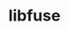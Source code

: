 ---
title: "libfuse"
layout: cache
categories: [package, v0.22.0]
meta: {"versions": ["3.16.2"], "compilers": ["cce@=15.0.1", "gcc@=11.4.0", "gcc@=9.4.0", "oneapi@=2024.0.0"], "oss": ["rhel8", "ubuntu20.04", "ubuntu22.04"], "platforms": ["linux"], "targets": ["neoverse_v1", "neoverse_v2", "ppc64le", "x86_64_v3", "zen4"], "stacks": ["e4s", "e4s-cray-rhel", "e4s-neoverse-v2", "e4s-neoverse_v1", "e4s-oneapi", "e4s-power", "root"], "num_specs": 6, "num_specs_by_stack": {"root": 6, "e4s-cray-rhel": 1, "e4s-power": 1, "e4s-neoverse_v1": 1, "e4s-neoverse-v2": 1, "e4s": 1, "e4s-oneapi": 1}}
spec_details: [{"hash": "5nnxhpzc4ync2qorxihw6ap6g74kgftk", "compiler": "cce@=15.0.1", "versions": ["3.16.2"], "os": "rhel8", "platform": "linux", "target": "zen4", "variants": ["build_system=meson", "buildtype=release", "default_library=shared", "~strip", "~system_install", "~useroot", "+utils"], "stacks": ["root", "e4s-cray-rhel"], "size": "-", "tarball": "https://binaries.spack.io/v0.22.0/build_cache/linux-rhel8-zen4/cce-15.0.1/libfuse-3.16.2/linux-rhel8-zen4-cce-15.0.1-libfuse-3.16.2-5nnxhpzc4ync2qorxihw6ap6g74kgftk.spack"}, {"hash": "inn2ndy2pm236p5xsx5bxnbc5f4wmbeg", "compiler": "gcc@=9.4.0", "versions": ["3.16.2"], "os": "ubuntu20.04", "platform": "linux", "target": "ppc64le", "variants": ["build_system=meson", "buildtype=release", "default_library=shared", "~strip", "~system_install", "~useroot", "+utils"], "stacks": ["root", "e4s-power"], "size": "-", "tarball": "https://binaries.spack.io/v0.22.0/build_cache/linux-ubuntu20.04-ppc64le/gcc-9.4.0/libfuse-3.16.2/linux-ubuntu20.04-ppc64le-gcc-9.4.0-libfuse-3.16.2-inn2ndy2pm236p5xsx5bxnbc5f4wmbeg.spack"}, {"hash": "ytubvyfojg5qu6ncjfagllsu3hcuxhau", "compiler": "gcc@=11.4.0", "versions": ["3.16.2"], "os": "ubuntu22.04", "platform": "linux", "target": "neoverse_v1", "variants": ["build_system=meson", "buildtype=release", "default_library=shared", "patches=3ad6719", "~strip", "~system_install", "~useroot", "+utils"], "stacks": ["e4s-neoverse_v1", "root"], "size": "-", "tarball": "https://binaries.spack.io/v0.22.0/build_cache/linux-ubuntu22.04-neoverse_v1/gcc-11.4.0/libfuse-3.16.2/linux-ubuntu22.04-neoverse_v1-gcc-11.4.0-libfuse-3.16.2-ytubvyfojg5qu6ncjfagllsu3hcuxhau.spack"}, {"hash": "dq4fd6kdvjf75jpypu75cqxal6u3cgsx", "compiler": "gcc@=11.4.0", "versions": ["3.16.2"], "os": "ubuntu22.04", "platform": "linux", "target": "neoverse_v2", "variants": ["build_system=meson", "buildtype=release", "default_library=shared", "patches=3ad6719", "~strip", "~system_install", "~useroot", "+utils"], "stacks": ["root", "e4s-neoverse-v2"], "size": "-", "tarball": "https://binaries.spack.io/v0.22.0/build_cache/linux-ubuntu22.04-neoverse_v2/gcc-11.4.0/libfuse-3.16.2/linux-ubuntu22.04-neoverse_v2-gcc-11.4.0-libfuse-3.16.2-dq4fd6kdvjf75jpypu75cqxal6u3cgsx.spack"}, {"hash": "6u6fdes4yy2xto4plyiebvs54532xlcq", "compiler": "gcc@=11.4.0", "versions": ["3.16.2"], "os": "ubuntu22.04", "platform": "linux", "target": "x86_64_v3", "variants": ["build_system=meson", "buildtype=release", "default_library=shared", "patches=3ad6719", "~strip", "~system_install", "~useroot", "+utils"], "stacks": ["e4s", "root"], "size": "-", "tarball": "https://binaries.spack.io/v0.22.0/build_cache/linux-ubuntu22.04-x86_64_v3/gcc-11.4.0/libfuse-3.16.2/linux-ubuntu22.04-x86_64_v3-gcc-11.4.0-libfuse-3.16.2-6u6fdes4yy2xto4plyiebvs54532xlcq.spack"}, {"hash": "etsniqtf3bl2rdazki5rctidopsv76lq", "compiler": "oneapi@=2024.0.0", "versions": ["3.16.2"], "os": "ubuntu22.04", "platform": "linux", "target": "x86_64_v3", "variants": ["build_system=meson", "buildtype=release", "default_library=shared", "~strip", "~system_install", "~useroot", "+utils"], "stacks": ["e4s-oneapi", "root"], "size": "-", "tarball": "https://binaries.spack.io/v0.22.0/build_cache/linux-ubuntu22.04-x86_64_v3/oneapi-2024.0.0/libfuse-3.16.2/linux-ubuntu22.04-x86_64_v3-oneapi-2024.0.0-libfuse-3.16.2-etsniqtf3bl2rdazki5rctidopsv76lq.spack"}]
---
